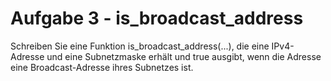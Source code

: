 # Aufgabe 3 - is_broadcast_address

Schreiben Sie eine Funktion is_broadcast_address(...), die eine IPv4-Adresse und eine Subnetzmaske erhält und true ausgibt, wenn die Adresse eine Broadcast-Adresse ihres Subnetzes ist.